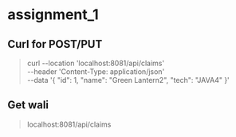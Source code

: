 # assignment_1


## Curl for POST/PUT
>curl --location 'localhost:8081/api/claims' \
--header 'Content-Type: application/json' \
--data '{
"id": 1,
"name": "Green Lantern2",
"tech": "JAVA4"
}'

## Get wali
>localhost:8081/api/claims 